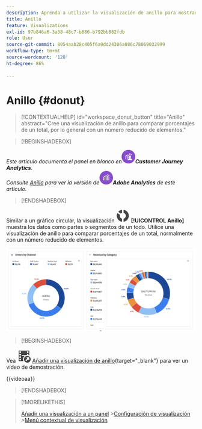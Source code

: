 ```yaml
---
description: Aprenda a utilizar la visualización de anillo para mostrar datos como partes o segmentos de un todo.
title: Anillo
feature: Visualizations
exl-id: 97b846a6-3a38-48c7-b686-b792bb882fdb
role: User
source-git-commit: 8054aab28c405f6a9dd24306a086c78069032999
workflow-type: tm+mt
source-wordcount: '128'
ht-degree: 86%

---
```


# Anillo {#donut}

<!-- markdownlint-disable MD034 -->

>[!CONTEXTUALHELP]
>id="workspace_donut_button"
>title="Anillo"
>abstract="Cree una visualización de anillo para comparar porcentajes de un total, por lo general con un número reducido de elementos."

<!-- markdownlint-enable MD034 -->


>[!BEGINSHADEBOX]

_Este artículo documenta el panel en blanco en_![CustomerJourneyAnalytics &#x200B;](/help/assets/icons/CustomerJourneyAnalytics.svg)_&#x200B;**Customer Journey Analytics**._<br/>_Consulte [Anillo](https://experienceleague.adobe.com/es/docs/analytics/analyze/analysis-workspace/visualizations/donut) para ver la versión de_![AdobeAnalytics](/help/assets/icons/AdobeAnalytics.svg)_&#x200B;**Adobe Analytics** de este artículo._

>[!ENDSHADEBOX]


Similar a un gráfico circular, la visualización ![GraphDonut](/help/assets/icons/GraphDonut.svg) **[!UICONTROL Anillo]** muestra los datos como partes o segmentos de un todo. Utilice una visualización de anillo para comparar porcentajes de un total, normalmente con un número reducido de elementos.

![El gráfico de anillo muestra los datos como partes o filtros de un todo.](assets/donut.png)


>[!BEGINSHADEBOX]

Vea ![VideoCheckedOut](/help/assets/icons/VideoCheckedOut.svg) [Añadir una visualización de anillo](https://video.tv.adobe.com/v/334309/?quality=12&learn=on){target="_blank"} para ver un vídeo de demostración.

{{videoaa}}

>[!ENDSHADEBOX]


>[!MORELIKETHIS]
>
>[Añadir una visualización a un panel](/help/analysis-workspace/visualizations/freeform-analysis-visualizations.md#add-visualizations-to-a-panel)
>&#x200B;>[Configuración de visualización](/help/analysis-workspace/visualizations/freeform-analysis-visualizations.md#settings)
>&#x200B;>[Menú contextual de visualización](/help/analysis-workspace/visualizations/freeform-analysis-visualizations.md#context-menu)
>


